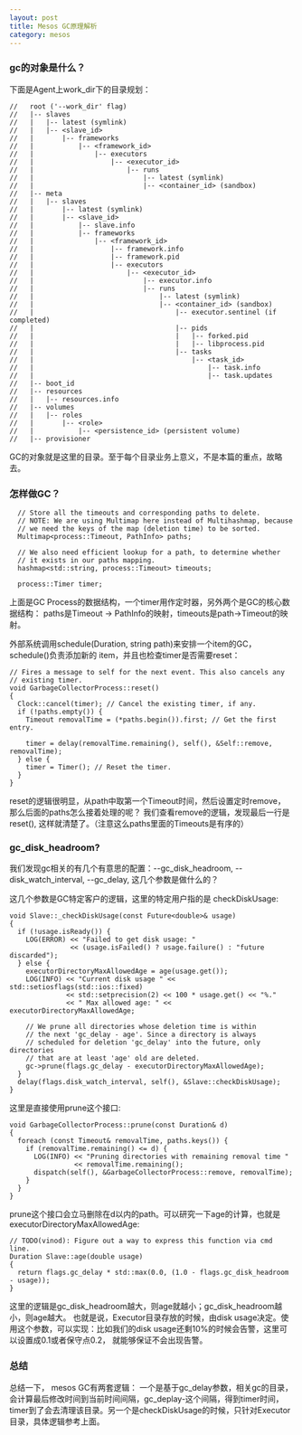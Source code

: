 ```yaml
---
layout: post
title: Mesos GC原理解析
category: mesos
---
```



### gc的对象是什么？
下面是Agent上work_dir下的目录规划：
```
//   root ('--work_dir' flag)
//   |-- slaves
//   |   |-- latest (symlink)
//   |   |-- <slave_id>
//   |       |-- frameworks
//   |           |-- <framework_id>
//   |               |-- executors
//   |                   |-- <executor_id>
//   |                       |-- runs
//   |                           |-- latest (symlink)
//   |                           |-- <container_id> (sandbox)
//   |-- meta
//   |   |-- slaves
//   |       |-- latest (symlink)
//   |       |-- <slave_id>
//   |           |-- slave.info
//   |           |-- frameworks
//   |               |-- <framework_id>
//   |                   |-- framework.info
//   |                   |-- framework.pid
//   |                   |-- executors
//   |                       |-- <executor_id>
//   |                           |-- executor.info
//   |                           |-- runs
//   |                               |-- latest (symlink)
//   |                               |-- <container_id> (sandbox)
//   |                                   |-- executor.sentinel (if completed)
//   |                                   |-- pids
//   |                                   |   |-- forked.pid
//   |                                   |   |-- libprocess.pid
//   |                                   |-- tasks
//   |                                       |-- <task_id>
//   |                                           |-- task.info
//   |                                           |-- task.updates
//   |-- boot_id
//   |-- resources
//   |   |-- resources.info
//   |-- volumes
//   |   |-- roles
//   |       |-- <role>
//   |           |-- <persistence_id> (persistent volume)
//   |-- provisioner
```
GC的对象就是这里的目录。至于每个目录业务上意义，不是本篇的重点，故略去。

### 怎样做GC？
```
  // Store all the timeouts and corresponding paths to delete.
  // NOTE: We are using Multimap here instead of Multihashmap, because
  // we need the keys of the map (deletion time) to be sorted.
  Multimap<process::Timeout, PathInfo> paths;

  // We also need efficient lookup for a path, to determine whether
  // it exists in our paths mapping.
  hashmap<std::string, process::Timeout> timeouts;

  process::Timer timer;
```
上面是GC Process的数据结构，一个timer用作定时器，另外两个是GC的核心数据结构：
paths是Timeout -> PathInfo的映射，timeouts是path->Timeout的映射。

外部系统调用schedule(Duration, string path)来安排一个item的GC，schedule()负责添加新的
item，并且也检查timer是否需要reset：
```
// Fires a message to self for the next event. This also cancels any
// existing timer.
void GarbageCollectorProcess::reset()
{
  Clock::cancel(timer); // Cancel the existing timer, if any.
  if (!paths.empty()) {
    Timeout removalTime = (*paths.begin()).first; // Get the first entry.

    timer = delay(removalTime.remaining(), self(), &Self::remove, removalTime);
  } else {
    timer = Timer(); // Reset the timer.
  }
}
```
reset的逻辑很明显，从path中取第一个Timeout时间，然后设置定时remove， 那么后面的paths怎么接着处理的呢？ 我们查看remove的逻辑，发现最后一行是reset(), 这样就清楚了。（注意这么paths里面的Timeouts是有序的）

### gc_disk_headroom?
我们发现gc相关的有几个有意思的配置：--gc_disk_headroom, --disk_watch_interval, --gc_delay, 这几个参数是做什么的？

这几个参数是GC特定客户的逻辑，这里的特定用户指的是 checkDiskUsage:
```
void Slave::_checkDiskUsage(const Future<double>& usage)
{
  if (!usage.isReady()) {
    LOG(ERROR) << "Failed to get disk usage: "
               << (usage.isFailed() ? usage.failure() : "future discarded");
  } else {
    executorDirectoryMaxAllowedAge = age(usage.get());
    LOG(INFO) << "Current disk usage " << std::setiosflags(std::ios::fixed)
              << std::setprecision(2) << 100 * usage.get() << "%."
              << " Max allowed age: " << executorDirectoryMaxAllowedAge;

    // We prune all directories whose deletion time is within
    // the next 'gc_delay - age'. Since a directory is always
    // scheduled for deletion 'gc_delay' into the future, only directories
    // that are at least 'age' old are deleted.
    gc->prune(flags.gc_delay - executorDirectoryMaxAllowedAge);
  }
  delay(flags.disk_watch_interval, self(), &Slave::checkDiskUsage);
}
```
这里是直接使用prune这个接口:
```
void GarbageCollectorProcess::prune(const Duration& d)
{
  foreach (const Timeout& removalTime, paths.keys()) {
    if (removalTime.remaining() <= d) {
      LOG(INFO) << "Pruning directories with remaining removal time "
                << removalTime.remaining();
      dispatch(self(), &GarbageCollectorProcess::remove, removalTime);
    }
  }
}
```
prune这个接口会立马删除在d以内的path。可以研究一下age的计算，也就是executorDirectoryMaxAllowedAge:
```
// TODO(vinod): Figure out a way to express this function via cmd line.
Duration Slave::age(double usage)
{
  return flags.gc_delay * std::max(0.0, (1.0 - flags.gc_disk_headroom - usage));
}
```
这里的逻辑是gc_disk_headroom越大，则age就越小；gc_disk_headroom越小，则age越大。
也就是说，Executor目录存放的时候，由disk usage决定。使用这个参数，可以实现：比如我们的disk usage还剩10%的时候会告警，这里可以设置成0.1或者保守点0.2， 就能够保证不会出现告警。

### 总结
总结一下， mesos GC有两套逻辑： 一个是基于gc_delay参数，相关gc的目录，会计算最后修改时间到当前时间间隔，gc_deplay-这个间隔，得到timer时间，timer到了会去清理该目录。另一个是checkDiskUsage的时候，只针对Executor目录，具体逻辑参考上面。

